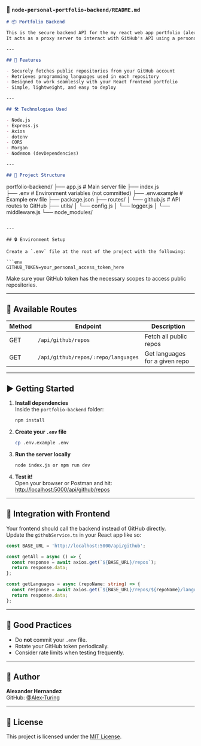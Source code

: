 ### 📄 `node-personal-portfolio-backend/README.md`

```markdown
# 📦 Portfolio Backend

This is the secure backend API for the my react web app portfolio (alexdevhub) project by **Alexander Hernandez**.  
It acts as a proxy server to interact with GitHub's API using a personal access token, hiding sensitive information from the frontend.

---

## 🚀 Features

- Securely fetches public repositories from your GitHub account
- Retrieves programming languages used in each repository
- Designed to work seamlessly with your React frontend portfolio
- Simple, lightweight, and easy to deploy

---

## 🛠️ Technologies Used

- Node.js
- Express.js
- Axios
- dotenv
- CORS
- Morgan
- Nodemon (devDependencies)

---

## 📂 Project Structure

```
portfolio-backend/
├── app.js                # Main server file
├── index.js              
├── .env                  # Environment variables (not committed)
├── .env.example          # Example env file
├── package.json
├── routes/
│   └── github.js         # API routes to GitHub
├── utils/
│   └── config.js 
│   └── logger.js
│   └── middleware.js 
└── node_modules/
```

---

## 🔒 Environment Setup

Create a `.env` file at the root of the project with the following:

```env
GITHUB_TOKEN=your_personal_access_token_here
```

Make sure your GitHub token has the necessary scopes to access public repositories.

---

## 🧪 Available Routes

| Method | Endpoint                                | Description                       |
|--------|-----------------------------------------|-----------------------------------|
| GET    | `/api/github/repos`                     | Fetch all public repos            |
| GET    | `/api/github/repos/:repo/languages`     | Get languages for a given repo   |

---

## ▶️ Getting Started

1. **Install dependencies**  
   Inside the `portfolio-backend` folder:
   ```bash
   npm install
   ```

2. **Create your `.env` file**  
   ```bash
   cp .env.example .env
   ```

3. **Run the server locally**  
   ```bash
   node index.js or npm run dev
   ```

4. **Test it!**  
   Open your browser or Postman and hit:  
   [http://localhost:5000/api/github/repos](http://localhost:5000/api/github/repos)

---

## 🔗 Integration with Frontend

Your frontend should call the backend instead of GitHub directly.  
Update the `githubService.ts` in your React app like so:

```ts
const BASE_URL = 'http://localhost:5000/api/github';

const getAll = async () => {
  const response = await axios.get(`${BASE_URL}/repos`);
  return response.data;
};

const getLanguages = async (repoName: string) => {
  const response = await axios.get(`${BASE_URL}/repos/${repoName}/languages`);
  return response.data;
};
```

---

## 🧼 Good Practices

- Do **not** commit your `.env` file.
- Rotate your GitHub token periodically.
- Consider rate limits when testing frequently.

---

## 👤 Author

**Alexander Hernandez**  
GitHub: [@Alex-Turing](https://github.com/Alex-Turing)  

---

## 📄 License

This project is licensed under the [MIT License](LICENSE).
```

